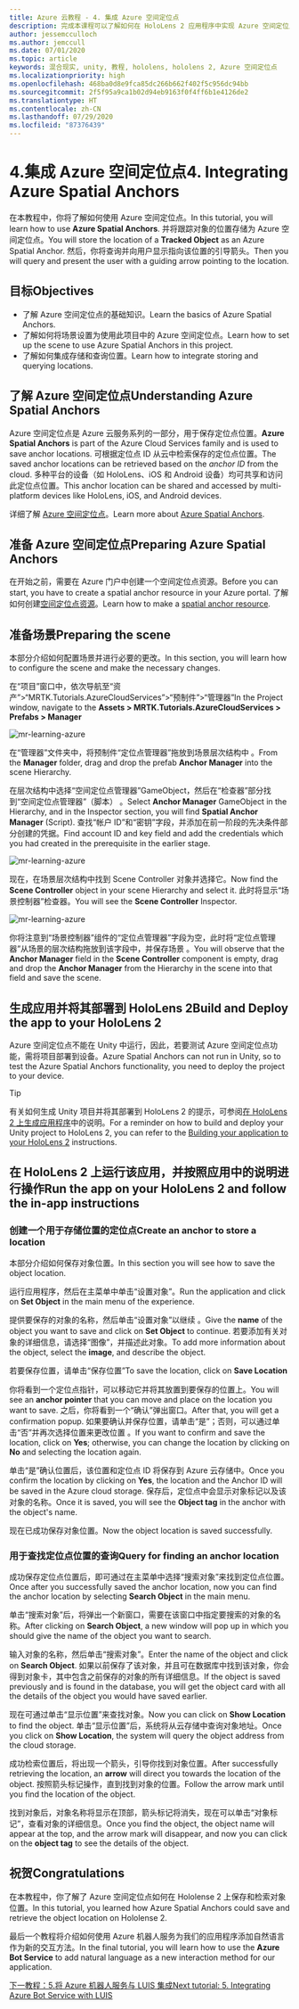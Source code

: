 ```yaml
---
title: Azure 云教程 - 4. 集成 Azure 空间定位点
description: 完成本课程可以了解如何在 HoloLens 2 应用程序中实现 Azure 空间定位点。
author: jessemcculloch
ms.author: jemccull
ms.date: 07/01/2020
ms.topic: article
keywords: 混合现实, unity, 教程, hololens, hololens 2, Azure 空间定位点
ms.localizationpriority: high
ms.openlocfilehash: 468ba0d8e9fca85dc266b662f402f5c956dc94bb
ms.sourcegitcommit: 2f5f95a9ca1b02d94eb9163f0f4ff6b1e4126de2
ms.translationtype: HT
ms.contentlocale: zh-CN
ms.lasthandoff: 07/29/2020
ms.locfileid: "87376439"
---
```

# <a name="4-integrating-azure-spatial-anchors"></a><span data-ttu-id="ab11d-105">4.集成 Azure 空间定位点</span><span class="sxs-lookup"><span data-stu-id="ab11d-105">4. Integrating Azure Spatial Anchors</span></span>

<span data-ttu-id="ab11d-106">在本教程中，你将了解如何使用 Azure 空间定位点。</span><span class="sxs-lookup"><span data-stu-id="ab11d-106">In this tutorial, you will learn how to use **Azure Spatial Anchors**.</span></span> <span data-ttu-id="ab11d-107">并将跟踪对象的位置存储为 Azure 空间定位点。</span><span class="sxs-lookup"><span data-stu-id="ab11d-107">You will store the location of a **Tracked Object** as an Azure Spatial Anchor.</span></span> <span data-ttu-id="ab11d-108">然后，你将查询并向用户显示指向该位置的引导箭头。</span><span class="sxs-lookup"><span data-stu-id="ab11d-108">Then you will query and present the user with a guiding arrow pointing to the location.</span></span>

## <a name="objectives"></a><span data-ttu-id="ab11d-109">目标</span><span class="sxs-lookup"><span data-stu-id="ab11d-109">Objectives</span></span>

* <span data-ttu-id="ab11d-110">了解 Azure 空间定位点的基础知识。</span><span class="sxs-lookup"><span data-stu-id="ab11d-110">Learn the basics of Azure Spatial Anchors.</span></span>
* <span data-ttu-id="ab11d-111">了解如何将场景设置为使用此项目中的 Azure 空间定位点。</span><span class="sxs-lookup"><span data-stu-id="ab11d-111">Learn how to set up the scene to use Azure Spatial Anchors in this project.</span></span>
* <span data-ttu-id="ab11d-112">了解如何集成存储和查询位置。</span><span class="sxs-lookup"><span data-stu-id="ab11d-112">Learn how to integrate storing and querying locations.</span></span>

## <a name="understanding-azure-spatial-anchors"></a><span data-ttu-id="ab11d-113">了解 Azure 空间定位点</span><span class="sxs-lookup"><span data-stu-id="ab11d-113">Understanding Azure Spatial Anchors</span></span>

 <span data-ttu-id="ab11d-114">Azure 空间定位点是 Azure 云服务系列的一部分，用于保存定位点位置。</span><span class="sxs-lookup"><span data-stu-id="ab11d-114">**Azure Spatial Anchors** is part of the Azure Cloud Services family and is used to save anchor locations.</span></span> <span data-ttu-id="ab11d-115">可根据定位点 ID 从云中检索保存的定位点位置。</span><span class="sxs-lookup"><span data-stu-id="ab11d-115">The saved anchor locations can be retrieved based on the *anchor ID* from the cloud.</span></span> <span data-ttu-id="ab11d-116">多种平台的设备（如 HoloLens、iOS 和 Android 设备）均可共享和访问此定位点位置。</span><span class="sxs-lookup"><span data-stu-id="ab11d-116">This anchor location can be shared and accessed by multi-platform devices like HoloLens, iOS, and Android devices.</span></span>

<span data-ttu-id="ab11d-117">详细了解 [Azure 空间定位点](https://docs.microsoft.com/azure/spatial-anchors/overview)。</span><span class="sxs-lookup"><span data-stu-id="ab11d-117">Learn more about [Azure Spatial Anchors](https://docs.microsoft.com/azure/spatial-anchors/overview).</span></span>

## <a name="preparing-azure-spatial-anchors"></a><span data-ttu-id="ab11d-118">准备 Azure 空间定位点</span><span class="sxs-lookup"><span data-stu-id="ab11d-118">Preparing Azure Spatial Anchors</span></span>

<span data-ttu-id="ab11d-119">在开始之前，需要在 Azure 门户中创建一个空间定位点资源。</span><span class="sxs-lookup"><span data-stu-id="ab11d-119">Before you can start, you have to create a spatial anchor resource in your Azure portal.</span></span>
<span data-ttu-id="ab11d-120">了解如何创建[空间定位点资源](https://docs.microsoft.com/azure/spatial-anchors/quickstarts/get-started-hololens#create-a-spatial-anchors-resource)。</span><span class="sxs-lookup"><span data-stu-id="ab11d-120">Learn how to make a [spatial anchor resource](https://docs.microsoft.com/azure/spatial-anchors/quickstarts/get-started-hololens#create-a-spatial-anchors-resource).</span></span>

## <a name="preparing-the-scene"></a><span data-ttu-id="ab11d-121">准备场景</span><span class="sxs-lookup"><span data-stu-id="ab11d-121">Preparing the scene</span></span>

<span data-ttu-id="ab11d-122">本部分介绍如何配置场景并进行必要的更改。</span><span class="sxs-lookup"><span data-stu-id="ab11d-122">In this section, you will learn how to configure the scene and make the necessary changes.</span></span>

<span data-ttu-id="ab11d-123">在“项目”窗口中，依次导航至“资产”>“MRTK.Tutorials.AzureCloudServices”>“预制件”>“管理器”</span><span class="sxs-lookup"><span data-stu-id="ab11d-123">In the Project window, navigate to the **Assets > MRTK.Tutorials.AzureCloudServices > Prefabs > Manager**</span></span>

![mr-learning-azure](images/mr-learning-azure/tutorial4-section1-step1-1.png)

<span data-ttu-id="ab11d-125">在“管理器”文件夹中，将预制件“定位点管理器”拖放到场景层次结构中 。</span><span class="sxs-lookup"><span data-stu-id="ab11d-125">From the **Manager** folder, drag and drop the prefab **Anchor Manager** into the scene Hierarchy.</span></span>

<span data-ttu-id="ab11d-126">在层次结构中选择“空间定位点管理器”GameObject，然后在“检查器”部分找到“空间定位点管理器”（脚本） 。</span><span class="sxs-lookup"><span data-stu-id="ab11d-126">Select **Anchor Manager** GameObject in the Hierarchy, and in the Inspector section, you will find **Spatial Anchor Manager** (Script).</span></span> <span data-ttu-id="ab11d-127">查找“帐户 ID”和“密钥”字段，并添加在前一阶段的先决条件部分创建的凭据。</span><span class="sxs-lookup"><span data-stu-id="ab11d-127">Find account ID and key field and add the credentials which you had created in the prerequisite in the earlier stage.</span></span>

![mr-learning-azure](images/mr-learning-azure/tutorial4-section1-step2-1.png)

<span data-ttu-id="ab11d-129">现在，在场景层次结构中找到 Scene Controller 对象并选择它。</span><span class="sxs-lookup"><span data-stu-id="ab11d-129">Now find the **Scene Controller** object in your scene Hierarchy and select it.</span></span> <span data-ttu-id="ab11d-130">此时将显示“场景控制器”检查器。</span><span class="sxs-lookup"><span data-stu-id="ab11d-130">You will see the **Scene Controller** Inspector.</span></span>

![mr-learning-azure](images/mr-learning-azure/tutorial4-section1-step3-1.png)

<span data-ttu-id="ab11d-132">你将注意到“场景控制器”组件的“定位点管理器”字段为空，此时将“定位点管理器”从场景的层次结构拖放到该字段中，并保存场景  。</span><span class="sxs-lookup"><span data-stu-id="ab11d-132">You will observe that the **Anchor Manager** field in the **Scene Controller** component is empty, drag and drop the **Anchor Manager** from the Hierarchy in the scene into that field and save the scene.</span></span>

## <a name="build-and-deploy-the-app-to-your-hololens-2"></a><span data-ttu-id="ab11d-133">生成应用并将其部署到 HoloLens 2</span><span class="sxs-lookup"><span data-stu-id="ab11d-133">Build and Deploy the app to your HoloLens 2</span></span>

<span data-ttu-id="ab11d-134">Azure 空间定位点不能在 Unity 中运行，因此，若要测试 Azure 空间定位点功能，需将项目部署到设备。</span><span class="sxs-lookup"><span data-stu-id="ab11d-134">Azure Spatial Anchors can not run in Unity, so to test the Azure Spatial Anchors functionality, you need to deploy the project to your device.</span></span>

> [!TIP]
> <span data-ttu-id="ab11d-135">有关如何生成 Unity 项目并将其部署到 HoloLens 2 的提示，可参阅[在 HoloLens 2 上生成应用程序](mr-learning-base-02.md#building-your-application-to-your-hololens-2)中的说明。</span><span class="sxs-lookup"><span data-stu-id="ab11d-135">For a reminder on how to build and deploy your Unity project to HoloLens 2, you can refer to the [Building your application to your HoloLens 2](mr-learning-base-02.md#building-your-application-to-your-hololens-2) instructions.</span></span>

## <a name="run-the-app-on-your-hololens-2-and-follow-the-in-app-instructions"></a><span data-ttu-id="ab11d-136">在 HoloLens 2 上运行该应用，并按照应用中的说明进行操作</span><span class="sxs-lookup"><span data-stu-id="ab11d-136">Run the app on your HoloLens 2 and follow the in-app instructions</span></span>

### <a name="create-an-anchor-to-store-a-location"></a><span data-ttu-id="ab11d-137">创建一个用于存储位置的定位点</span><span class="sxs-lookup"><span data-stu-id="ab11d-137">Create an anchor to store a location</span></span>

<span data-ttu-id="ab11d-138">本部分介绍如何保存对象位置。</span><span class="sxs-lookup"><span data-stu-id="ab11d-138">In this section you will see how to save the object location.</span></span>

<span data-ttu-id="ab11d-139">运行应用程序，然后在主菜单中单击“设置对象”。</span><span class="sxs-lookup"><span data-stu-id="ab11d-139">Run the application and click on **Set Object** in the main menu of the experience.</span></span>

<span data-ttu-id="ab11d-140">提供要保存的对象的名称，然后单击“设置对象”以继续 。</span><span class="sxs-lookup"><span data-stu-id="ab11d-140">Give the **name** of the object you want to save and click on **Set Object** to continue.</span></span> <span data-ttu-id="ab11d-141">若要添加有关对象的详细信息，请选择“图像”，并描述此对象。</span><span class="sxs-lookup"><span data-stu-id="ab11d-141">To add more information about the object, select the **image**, and describe the object.</span></span>

<span data-ttu-id="ab11d-142">若要保存位置，请单击“保存位置”</span><span class="sxs-lookup"><span data-stu-id="ab11d-142">To save the location, click on **Save Location**</span></span>

<span data-ttu-id="ab11d-143">你将看到一个定位点指针，可以移动它并将其放置到要保存的位置上。</span><span class="sxs-lookup"><span data-stu-id="ab11d-143">You will see an **anchor pointer** that you can move and place on the location you want to save.</span></span> <span data-ttu-id="ab11d-144">之后，你将看到一个“确认”弹出窗口。</span><span class="sxs-lookup"><span data-stu-id="ab11d-144">After that, you will get a confirmation popup.</span></span> <span data-ttu-id="ab11d-145">如果要确认并保存位置，请单击“是”；否则，可以通过单击“否”并再次选择位置来更改位置 。</span><span class="sxs-lookup"><span data-stu-id="ab11d-145">If you want to confirm and save the location, click on **Yes**; otherwise, you can change the location by clicking on **No** and selecting the location again.</span></span>

<span data-ttu-id="ab11d-146">单击“是”确认位置后，该位置和定位点 ID 将保存到 Azure 云存储中。</span><span class="sxs-lookup"><span data-stu-id="ab11d-146">Once you confirm the location by clicking on **Yes**, the location and the Anchor ID will be saved in the Azure cloud storage.</span></span> <span data-ttu-id="ab11d-147">保存后，定位点中会显示对象标记以及该对象的名称。</span><span class="sxs-lookup"><span data-stu-id="ab11d-147">Once it is saved, you will see the **Object tag**  in the anchor with the object's name.</span></span>

<span data-ttu-id="ab11d-148">现在已成功保存对象位置。</span><span class="sxs-lookup"><span data-stu-id="ab11d-148">Now the object location is saved successfully.</span></span>

### <a name="query-for-finding-an-anchor-location"></a><span data-ttu-id="ab11d-149">用于查找定位点位置的查询</span><span class="sxs-lookup"><span data-stu-id="ab11d-149">Query for finding an anchor location</span></span>

<span data-ttu-id="ab11d-150">成功保存定位点位置后，即可通过在主菜单中选择“搜索对象”来找到定位点位置。</span><span class="sxs-lookup"><span data-stu-id="ab11d-150">Once after you successfully saved the anchor location, now you can find the anchor location by selecting **Search Object** in the main menu.</span></span>

<span data-ttu-id="ab11d-151">单击“搜索对象”后，将弹出一个新窗口，需要在该窗口中指定要搜索的对象的名称。</span><span class="sxs-lookup"><span data-stu-id="ab11d-151">After clicking on **Search Object**, a new window will pop up in which you should give the name of the object you want to search.</span></span>

<span data-ttu-id="ab11d-152">输入对象的名称，然后单击“搜索对象”。</span><span class="sxs-lookup"><span data-stu-id="ab11d-152">Enter the name of the object and click on **Search Object**.</span></span> <span data-ttu-id="ab11d-153">如果以前保存了该对象，并且可在数据库中找到该对象，你会得到对象卡，其中包含之前保存的对象的所有详细信息。</span><span class="sxs-lookup"><span data-stu-id="ab11d-153">If the object is saved previously and is found in the database, you will get the object card with all the details of the object you would have saved earlier.</span></span>

<span data-ttu-id="ab11d-154">现在可通过单击“显示位置”来查找对象。</span><span class="sxs-lookup"><span data-stu-id="ab11d-154">Now you can click on **Show Location** to find the object.</span></span> <span data-ttu-id="ab11d-155">单击“显示位置”后，系统将从云存储中查询对象地址。</span><span class="sxs-lookup"><span data-stu-id="ab11d-155">Once you click on **Show Location**, the system will query the object address from the cloud storage.</span></span>

<span data-ttu-id="ab11d-156">成功检索位置后，将出现一个箭头，引导你找到对象位置。</span><span class="sxs-lookup"><span data-stu-id="ab11d-156">After successfully retrieving the location, an **arrow** will direct you towards the location of the object.</span></span> <span data-ttu-id="ab11d-157">按照箭头标记操作，直到找到对象的位置。</span><span class="sxs-lookup"><span data-stu-id="ab11d-157">Follow the arrow mark until you find the location of the object.</span></span>

<span data-ttu-id="ab11d-158">找到对象后，对象名称将显示在顶部，箭头标记将消失，现在可以单击“对象标记”，查看对象的详细信息。</span><span class="sxs-lookup"><span data-stu-id="ab11d-158">Once you find the object, the object name will appear at the top, and the arrow mark will disappear, and now you can click on the **object tag** to see the details of the object.</span></span>

## <a name="congratulations"></a><span data-ttu-id="ab11d-159">祝贺</span><span class="sxs-lookup"><span data-stu-id="ab11d-159">Congratulations</span></span>

<span data-ttu-id="ab11d-160">在本教程中，你了解了 Azure 空间定位点如何在 Hololense 2 上保存和检索对象位置。</span><span class="sxs-lookup"><span data-stu-id="ab11d-160">In this tutorial, you learned how Azure Spatial Anchors could save and retrieve the object location on Hololense 2.</span></span>

<span data-ttu-id="ab11d-161">最后一个教程将介绍如何使用 Azure 机器人服务为我们的应用程序添加自然语言作为新的交互方法。</span><span class="sxs-lookup"><span data-stu-id="ab11d-161">In the final tutorial, you will learn how to use the **Azure Bot Service** to add natural language as a new interaction method for our application.</span></span>

[<span data-ttu-id="ab11d-162">下一教程：5.将 Azure 机器人服务与 LUIS 集成</span><span class="sxs-lookup"><span data-stu-id="ab11d-162">Next tutorial: 5. Integrating Azure Bot Service with LUIS</span></span>](mr-learning-azure-05.md)
